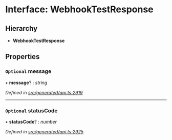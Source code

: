 # Interface: WebhookTestResponse

## Hierarchy

* **WebhookTestResponse**

## Properties

### `Optional` message

• **message**? : *string*

*Defined in [src/generated/api.ts:2919](https://github.com/mailslurp/mailslurp-client-ts-js/blob/4ca018b/src/generated/api.ts#L2919)*

___

### `Optional` statusCode

• **statusCode**? : *number*

*Defined in [src/generated/api.ts:2925](https://github.com/mailslurp/mailslurp-client-ts-js/blob/4ca018b/src/generated/api.ts#L2925)*
